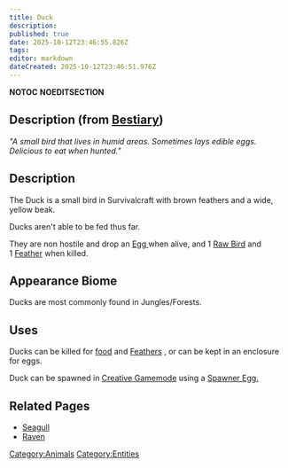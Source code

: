 ```yaml
---
title: Duck
description: 
published: true
date: 2025-10-12T23:46:55.826Z
tags: 
editor: markdown
dateCreated: 2025-10-12T23:46:51.976Z
---
```


__NOTOC__ __NOEDITSECTION__

## Description (from [Bestiary](Bestiary "wikilink"))

*"A small bird that lives in humid areas. Sometimes lays edible eggs.
Delicious to eat when hunted."*

## Description

<span style="font-size:14px;">The Duck is a small bird in Survivalcraft
with brown feathers and a wide, yellow beak.</span>

Ducks aren't able to be fed thus far.

They are non hostile and drop
an [Egg ](http://survivalcraftgame.wikia.com/wiki/Egg)when alive, and
1 [Raw Bird](http://survivalcraftgame.wikia.com/wiki/Raw_Bird) and
1 [Feather](http://survivalcraftgame.wikia.com/wiki/Feather) when
killed.

## Appearance Biome

Ducks are most commonly found in Jungles/Forests.

## Uses

Ducks can be killed for [food](Raw_Bird "wikilink") and
[Feathers](Feather "wikilink") , or can be kept in an enclosure for
eggs.

Duck can be spawned in [Creative
Gamemode](http://survivalcraftgame.wikia.com/wiki/Creative_Gamemode)
using a [Spawner
Egg.](http://survivalcraftgame.wikia.com/wiki/Creative_Eggs)

## Related Pages

  - [Seagull](Seagull "wikilink")
  - [Raven](Raven "wikilink")

[Category:Animals](Category:Animals "wikilink")
[Category:Entities](Category:Entities "wikilink")